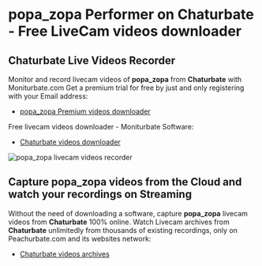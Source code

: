 # popa_zopa Performer on Chaturbate - Free LiveCam videos downloader

## Chaturbate Live Videos Recorder

Monitor and record livecam videos of **popa_zopa** from **Chaturbate** with Moniturbate.com
Get a premium trial for free by just and only registering with your Email address:
* [popa_zopa Premium videos downloader](https://moniturbate.com/request-demo-licence-key.html)

Free livecam videos downloader - Moniturbate Software:
* [Chaturbate videos downloader](https://moniturbate.com/moniturbate-download-software.html)

![popa_zopa livecam videos recorder](https://peachurnet.com/templates/moniturbate-software.png)


## Capture popa_zopa videos from the Cloud and watch your recordings on Streaming

Without the need of downloading a software, capture **popa_zopa** livecam videos from **Chaturbate** 100% online.
Watch Livecam archives from **Chaturbate** unlimitedly from thousands of existing recordings, only on Peachurbate.com and its websites network:
* [Chaturbate videos archives](https://peachurnet.com/)